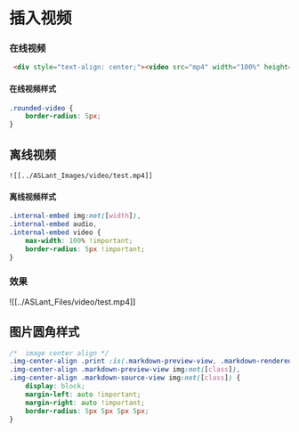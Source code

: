 # 插入视频
### 在线视频
```html
 <div style="text-align: center;"><video src="mp4" width="100%" height="100%" controls="controls" class="rounded-video"></video></div>
```

#### 在线视频样式
```css
.rounded-video {
    border-radius: 5px;
}
```

## 离线视频

```wiki
![[../ASLant_Images/video/test.mp4]]
```
#### 离线视频样式

```css
.internal-embed img:not([width]),
.internal-embed audio,
.internal-embed video {
    max-width: 100% !important;
    border-radius: 5px !important;
}
```
### 效果

![[../ASLant_Files/video/test.mp4]]

## 图片圆角样式
```css
/*  image center align */
.img-center-align .print :is(.markdown-preview-view, .markdown-rendered) img:not([class]),
.img-center-align .markdown-preview-view img:not([class]),
.img-center-align .markdown-source-view img:not([class]) {
    display: block;
    margin-left: auto !important;
    margin-right: auto !important;
    border-radius: 5px 5px 5px 5px;
}
```
